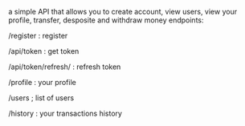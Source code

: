 a simple API that allows you to create account, view users, view your profile, transfer, desposite and withdraw money
endpoints:

/register : register

/api/token : get token

/api/token/refresh/ : refresh token

/profile : your profile

/users ; list of users

/history : your transactions history
